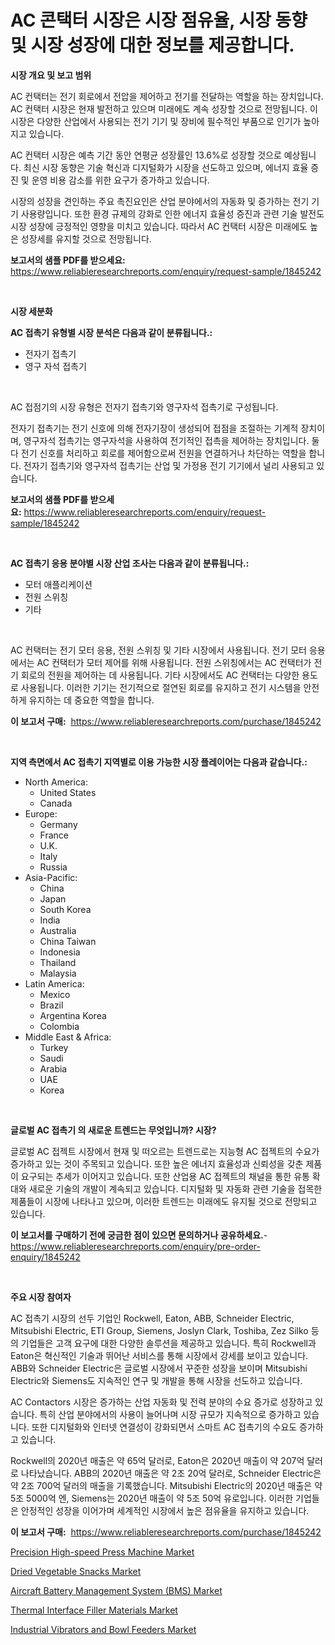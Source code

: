 <p><h1>AC 콘택터 시장은 시장 점유율, 시장 동향 및 시장 성장에 대한 정보를 제공합니다.</h1></p><p><strong>시장 개요 및 보고 범위</strong></p>
<p><p>AC 컨택터는 전기 회로에서 전압을 제어하고 전기를 전달하는 역할을 하는 장치입니다. AC 컨택터 시장은 현재 발전하고 있으며 미래에도 계속 성장할 것으로 전망됩니다. 이 시장은 다양한 산업에서 사용되는 전기 기기 및 장비에 필수적인 부품으로 인기가 높아지고 있습니다.</p><p>AC 컨택터 시장은 예측 기간 동안 연평균 성장률인 13.6%로 성장할 것으로 예상됩니다. 최신 시장 동향은 기술 혁신과 디지털화가 시장을 선도하고 있으며, 에너지 효율 증진 및 운영 비용 감소를 위한 요구가 증가하고 있습니다.</p><p>시장의 성장을 견인하는 주요 촉진요인은 산업 분야에서의 자동화 및 증가하는 전기 기기 사용량입니다. 또한 환경 규제의 강화로 인한 에너지 효율성 증진과 관련 기술 발전도 시장 성장에 긍정적인 영향을 미치고 있습니다. 따라서 AC 컨택터 시장은 미래에도 높은 성장세를 유지할 것으로 전망됩니다.</p></p>
<p><strong>보고서의 샘플 PDF를 받으세요:</strong> <a href="https://www.reliableresearchreports.com/enquiry/request-sample/1845242">https://www.reliableresearchreports.com/enquiry/request-sample/1845242</a></p>
<p>&nbsp;</p>
<p><strong>시장 세분화</strong></p>
<p><strong>AC 접촉기 유형별 시장 분석은 다음과 같이 분류됩니다.:</strong></p>
<p><ul><li>전자기 접촉기</li><li>영구 자석 접촉기</li></ul></p>
<p>&nbsp;</p>
<p><p>AC 접점기의 시장 유형은 전자기 접촉기와 영구자석 접촉기로 구성됩니다.  </p><p>전자기 접촉기는 전기 신호에 의해 전자기장이 생성되어 접점을 조절하는 기계적 장치이며, 영구자석 접촉기는 영구자석을 사용하여 전기적인 접촉을 제어하는 장치입니다. 둘 다 전기 신호를 처리하고 회로를 제어함으로써 전원을 연결하거나 차단하는 역할을 합니다. 전자기 접촉기와 영구자석 접촉기는 산업 및 가정용 전기 기기에서 널리 사용되고 있습니다.</p></p>
<p><strong>보고서의 샘플 PDF를 받으세요:</strong>&nbsp;<a href="https://www.reliableresearchreports.com/enquiry/request-sample/1845242">https://www.reliableresearchreports.com/enquiry/request-sample/1845242</a></p>
<p>&nbsp;</p>
<p><strong> AC 접촉기 응용 분야별 시장 산업 조사는 다음과 같이 분류됩니다.:</strong></p>
<p><ul><li>모터 애플리케이션</li><li>전원 스위칭</li><li>기타</li></ul></p>
<p>&nbsp;</p>
<p><p>AC 컨택터는 전기 모터 응용, 전원 스위칭 및 기타 시장에서 사용됩니다. 전기 모터 응용에서는 AC 컨택터가 모터 제어를 위해 사용됩니다. 전원 스위칭에서는 AC 컨택터가 전기 회로의 전원을 제어하는 데 사용됩니다. 기타 시장에서도 AC 컨택터는 다양한 용도로 사용됩니다. 이러한 기기는 전기적으로 절연된 회로를 유지하고 전기 시스템을 안전하게 유지하는 데 중요한 역할을 합니다.</p></p>
<p><strong>이 보고서 구매:</strong>&nbsp; <a href="https://www.reliableresearchreports.com/purchase/1845242">https://www.reliableresearchreports.com/purchase/1845242</a></p>
<p>&nbsp;</p>
<p><strong>지역 측면에서 AC 접촉기 지역별로 이용 가능한 시장 플레이어는 다음과 같습니다.:</strong></p>
<p><ul>
    <li>
        North America:
        <ul>
            <li>United States</li>
            <li>Canada</li>
        </ul>
    </li>
    <li>
        Europe:
        <ul>
            <li>Germany</li>
            <li>France</li>
            <li>U.K.</li>
            <li>Italy</li>
            <li>Russia</li>
        </ul>
    </li>
    <li>
        Asia-Pacific:
        <ul>
            <li>China</li>
            <li>Japan</li>
            <li>South Korea</li>
            <li>India</li>
            <li>Australia</li>
            <li>China Taiwan</li>
            <li>Indonesia</li>
            <li>Thailand</li>
            <li>Malaysia</li>
        </ul>
    </li>
    <li>
        Latin America:
        <ul>
            <li>Mexico</li>
            <li>Brazil</li>
            <li>Argentina Korea</li>
            <li>Colombia</li>
        </ul>
    </li>
    <li>
        Middle East & Africa:
        <ul>
            <li>Turkey</li>
            <li>Saudi</li>
            <li>Arabia</li>
            <li>UAE</li>
            <li>Korea</li>
        </ul>
    </li>
    </ul></p>
<p>&nbsp;</p>
<p><strong>글로벌 AC 접촉기 의 새로운 트렌드는 무엇입니까? 시장?</strong></p>
<p><p>글로벌 AC 접젝트 시장에서 현재 및 떠오르는 트렌드로는 지능형 AC 접젝트의 수요가 증가하고 있는 것이 주목되고 있습니다. 또한 높은 에너지 효율성과 신뢰성을 갖춘 제품이 요구되는 추세가 이어지고 있습니다. 또한 산업용 AC 접젝트의 채널을 통한 유통 확대와 새로운 기술의 개발이 계속되고 있습니다. 디지털화 및 자동화 관련 기술을 접목한 제품들이 시장에 나타나고 있으며, 이러한 트렌드는 미래에도 유지될 것으로 전망되고 있습니다.</p></p>
<p><strong>이 보고서를 구매하기 전에 궁금한 점이 있으면 문의하거나 공유하세요.</strong>- <a href="https://www.reliableresearchreports.com/enquiry/pre-order-enquiry/1845242">https://www.reliableresearchreports.com/enquiry/pre-order-enquiry/1845242</a></p>
<p>&nbsp;</p>
<p><strong>주요 시장 참여자</strong></p>
<p><p>AC 접촉기 시장의 선두 기업인 Rockwell, Eaton, ABB, Schneider Electric, Mitsubishi Electric, ETI Group, Siemens, Joslyn Clark, Toshiba, Zez Silko 등의 기업들은 고객 요구에 대한 다양한 솔루션을 제공하고 있습니다. 특히 Rockwell과 Eaton은 혁신적인 기술과 뛰어난 서비스를 통해 시장에서 강세를 보이고 있습니다. ABB와 Schneider Electric은 글로벌 시장에서 꾸준한 성장을 보이며 Mitsubishi Electric와 Siemens도 지속적인 연구 및 개발을 통해 시장을 선도하고 있습니다.</p><p>AC Contactors 시장은 증가하는 산업 자동화 및 전력 분야의 수요 증가로 성장하고 있습니다. 특히 산업 분야에서의 사용이 늘어나며 시장 규모가 지속적으로 증가하고 있습니다. 또한 디지털화와 인터넷 연결성이 강화되면서 스마트 AC 접촉기의 수요도 증가하고 있습니다.</p><p>Rockwell의 2020년 매출은 약 65억 달러로, Eaton은 2020년 매출이 약 207억 달러로 나타났습니다. ABB의 2020년 매출은 약 2조 20억 달러로, Schneider Electric은 약 2조 700억 달러의 매출을 기록했습니다. Mitsubishi Electric의 2020년 매출은 약 5조 5000억 엔, Siemens는 2020년 매출이 약 5조 50억 유로입니다. 이러한 기업들은 안정적인 성장을 이어가며 세계적인 시장에서 높은 점유율을 유지하고 있습니다.</p></p>
<p><strong>이 보고서 구매:</strong>&nbsp;&nbsp;<a href="https://www.reliableresearchreports.com/purchase/1845242">https://www.reliableresearchreports.com/purchase/1845242</a></p>
<p><p><a href="https://github.com/joannesouthgate/Market-Research-Report-List-2/blob/main/precision-high-speed-press-machine-market.md">Precision High-speed Press Machine Market</a></p><p><a href="https://metal-farmhouse-e95.notion.site/Dried-Vegetable-Snacks-Market-Research-Report-Provides-thorough-Industry-Overview-which-offers-an-I-b786d904e3594d8bacfb1532f8cbe4de">Dried Vegetable Snacks Market</a></p><p><a href="https://crocus-run-b5a.notion.site/Aircraft-Battery-Management-System-BMS-Market-Size-Market-Trends-and-Growth-Outlook-forecasted-f-a0c45fd9668548d0aa8e77918ae80066">Aircraft Battery Management System (BMS) Market</a></p><p><a href="https://issuu.com/reportprime-2/docs/thermal-interface-filler-materials-market-size-203">Thermal Interface Filler Materials Market</a></p><p><a href="https://github.com/sofayahoo2023/Market-Research-Report-List-3/blob/main/industrial-vibrators-and-bowl-feeders-market.md">Industrial Vibrators and Bowl Feeders Market</a></p></p>
